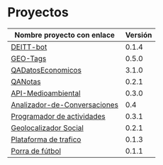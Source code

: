 # Proyectos

| Nombre proyecto con enlace | Versión |
|--------------------------- |---------|
| [DEITT-bot](https://github.com/alvarillo89/DEIIT-bot) | 0.1.4 |
| [GEO-Tags](https://github.com/Miguel-y-Oscar/Geolocalizaciones-de-medios-sociales) | 0.5.0 |
| [QADatosEconomicos](https://github.com/luisbalru/QADatosEconomicos) | 3.1.0 |
| [QANotas](https://github.com/carlos-el/ProyectoCursoTDD-Notas) | 0.2.1 |
| [API-Medioambiental](https://github.com/API-Medioambiental/ProyectoCursoTDD) | 0.3.0 |
| [Analizador-de-Conversaciones](https://github.com/ETSIIT-analyzer/Analizador-de-conversaciones) | 0.4 |
| [Programador de actividades](https://github.com/antmordhar/Programador-de-Actividades) | 0.3.1 |
| [Geolocalizador Social](https://github.com/mati3/CursoTDD-GeolocalizadorSocial) | 0.2.1|
| [Plataforma de trafico](https://github.com/Seminario-PGPI/Proyecto-Trafico) | 0.1.3|
| [Porra de fútbol](https://github.com/Solano96/PorraDeFutbol) | 0.1.1 |
